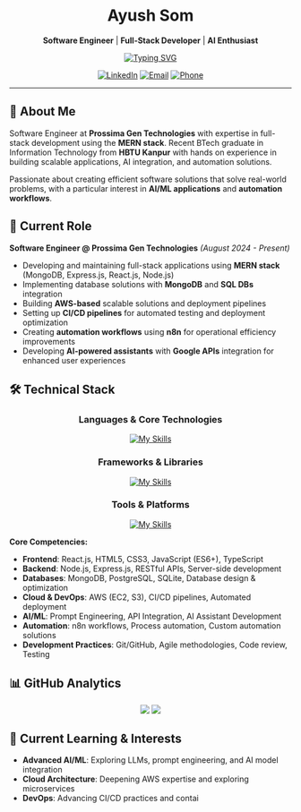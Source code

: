 <div align="center">

# Ayush Som
**Software Engineer** | **Full-Stack Developer** | **AI Enthusiast**

[![Typing SVG](https://readme-typing-svg.demolab.com/?lines=Full-Stack+MERN+Developer;AI+%26+Automation+Specialist;Software+Engineering+Professional&font=Fira%20Code&size=22&color=2F3037&center=true&vCenter=true&width=500)](https://git.io/typing-svg)

[![LinkedIn](https://img.shields.io/badge/LinkedIn-0077B5?style=flat-square&logo=linkedin&logoColor=white)](https://linkedin.com/in/ayushsom)
[![Email](https://img.shields.io/badge/Email-D14836?style=flat-square&logo=gmail&logoColor=white)](mailto:ayushsom26@gmail.com)
[![Phone](https://img.shields.io/badge/Phone-25D366?style=flat-square&logo=whatsapp&logoColor=white)](tel:+918265927091)

</div>

---

## 👋 About Me

Software Engineer at **Prossima Gen Technologies** with expertise in full-stack development using the **MERN stack**. Recent BTech graduate in Information Technology from **HBTU Kanpur** with hands on experience in building scalable applications, AI integration, and automation solutions.

Passionate about creating efficient software solutions that solve real-world problems, with a particular interest in **AI/ML applications** and **automation workflows**.

## 🚀 Current Role

**Software Engineer @ Prossima Gen Technologies** *(August 2024 - Present)*
- Developing and maintaining full-stack applications using **MERN stack** (MongoDB, Express.js, React.js, Node.js)
- Implementing database solutions with **MongoDB** and **SQL DBs** integration
- Building **AWS-based** scalable solutions and deployment pipelines
- Setting up **CI/CD pipelines** for automated testing and deployment optimization
- Creating **automation workflows** using **n8n** for operational efficiency improvements
- Developing **AI-powered assistants** with **Google APIs** integration for enhanced user experiences

## 🛠️ Technical Stack

<div align="center">

### Languages & Core Technologies
[![My Skills](https://skillicons.dev/icons?i=js,ts,python,java,cpp,c,html,css,sql&theme=light&perline=9)](https://skillicons.dev)

### Frameworks & Libraries  
[![My Skills](https://skillicons.dev/icons?i=react,nodejs,express,mongodb,postgres,sqlite&theme=light&perline=6)](https://skillicons.dev)

### Tools & Platforms
[![My Skills](https://skillicons.dev/icons?i=aws,git,github,docker,vscode,postman&theme=light&perline=6)](https://skillicons.dev)

</div>

**Core Competencies:**
- **Frontend**: React.js, HTML5, CSS3, JavaScript (ES6+), TypeScript
- **Backend**: Node.js, Express.js, RESTful APIs, Server-side development
- **Databases**: MongoDB, PostgreSQL, SQLite, Database design & optimization
- **Cloud & DevOps**: AWS (EC2, S3), CI/CD pipelines, Automated deployment
- **AI/ML**: Prompt Engineering, API Integration, AI Assistant Development
- **Automation**: n8n workflows, Process automation, Custom automation solutions
- **Development Practices**: Git/GitHub, Agile methodologies, Code review, Testing

## 📊 GitHub Analytics

<div align="center">
<picture>
  <source media="(prefers-color-scheme: dark)" srcset="https://github-readme-stats.vercel.app/api/top-langs/?username=ayushsom1&layout=compact&theme=dark&hide_border=true">
  <img src="https://github-readme-stats.vercel.app/api/top-langs/?username=ayushsom1&layout=compact&theme=transparent&hide_border=true">
</picture>

<picture>
  <source media="(prefers-color-scheme: dark)" srcset="https://streak-stats.demolab.com/?user=ayushsom1&theme=dark&hide_border=true">
  <img src="https://streak-stats.demolab.com/?user=ayushsom1&theme=transparent&hide_border=true">
</picture>

</div>

## 🌱 Current Learning & Interests

- **Advanced AI/ML**: Exploring LLMs, prompt engineering, and AI model integration
- **Cloud Architecture**: Deepening AWS expertise and exploring microservices
- **DevOps**: Advancing CI/CD practices and contai
